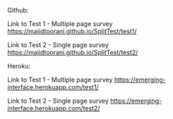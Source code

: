Github:

Link to Test 1 - Multiple page survey
https://majidtoorani.github.io/SplitTest/test1/

Link to Test 2 - Single page survey
https://majidtoorani.github.io/SplitTest/test2/

Heroku:

Link to Test 1 - Multiple page survey
https://emerging-interface.herokuapp.com/test1/

Link to Test 2 - Single page survey
https://emerging-interface.herokuapp.com/test2/
